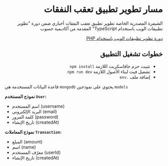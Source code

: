 <div dir="rtl">
<h1> مسار تطوير تطبيق تعقب النفقات</h1>
<p>الشيفرة المصدرية الخاصة تطوير تطبيق تعقب النفقات أخباري ضمن دورة "تطوير تطبيقات الويب باستخدام TypeScript" المقدمة من أكاديمية حسوب</p>

<div>
<a href=https://academy.hsoub.com/learn/php-web-application-development/">دورة تطوير تطبيقات الويب باستخدام PHP</a>
</div>

<h2> خطوات تشغيل التطبيق </h2>
<ul>
<li>تثبيت حزم جافاسكربت اللازمة <code>npm install</code></li>
<li>تشغيل فيت لبناء الأصول اللازمة <code>npm run dev</code></li>
<li>إضافة ملف <code>.env</code></li>
</ul>
</div>

 قاعدة البيانات المستخدمة هي <code>mongodb</code>
يحتوي على نموذجين <code>models</code> 

**نموذج المستخدم <code>User</code>:**
- اسم المستخدم (username)
- البريد الإلكتروني (email)
- كلمة المرور (password)
- تاريخ الإنشاء (createdAt)

**نموذج المعاملات <code>Transaction</code>:**
- المبلغ (amount)
- اسم (name)
- معرّف المستخدم (userId)
- تاريخ الإنشاء (createdAt)
